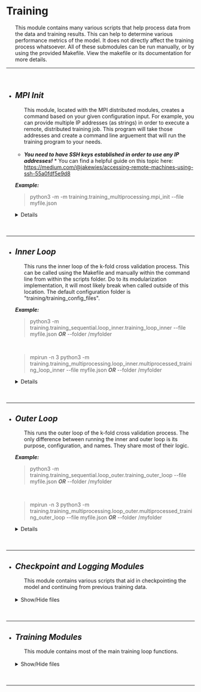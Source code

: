 # **Training**

<ul> 
    This module contains many various scripts that help process data from the data and training results. This can help to determine various performance metrics of the model. It does not directly affect the training process whatsoever. 
    All of these submodules can be run manually, or by using the provided Makefile. View the makefile or its documentation for more details.

</ul> <hr> <br>


+ ## ***MPI Init***
    <ul> 
        This module, located with the MPI distributed modules, creates a command based on your given configuration input. For example, you can provide multiple IP addresses (as strings) in order to execute a remote, distributed training job. This program will take those addresses and create a command line arguement that will run the training program to your needs. 
    </ul> <br>
    
    * ***You need to have SSH keys established in order to use any IP addresses!*** 
          * You can find a helpful guide on this topic here: https://medium.com/@jakewies/accessing-remote-machines-using-ssh-55a0fdf5e9d8

    ***Example:*** 
    >python3 -m -m training.training_multiprocessing.mpi_init --file myfile.json 

    <details>

    * ***Input:*** The configuration file. *(Optional)*
    * ***Output:*** A command that is printed to the console.
    * ***example_config.json:***
        ```json
        {
            "cuda_devices": [0, 1],
            "gpu_addrs": ["10.10.10", "11.11.11"],
            "n_processes": 2,
            "is_outer": true
        }
        ```

        * ***cuda_devices:*** A list of GPU CUDA devices visible to the program. Should be a list of ints.
        * ***gpu_addrs:*** A list of IP addresses as strings. If the list is empty, *n_processes* is used instead.
        * ***n_processes:*** The number of worker processes to run. The program adds one extra master process to this number. Only used if no IP addresses are given.
        * ***is_outer:*** If the program should be run as the inner or outer loop.
  
    </details> </hr> <br> <br>
<hr>


+ ## ***Inner Loop***
    <ul> 
        This runs the inner loop of the k-fold cross validation process. This can be called using the Makefile and manually within the command line from within the scripts folder. Do to its modularization implementation, it will most likely break when called outside of this location. The default configuration folder is "training/training_config_files".
    </ul>

    ***Example:*** 
    >python3 -m training.training_sequential.loop_inner.training_loop_inner --file myfile.json ***OR*** --folder /myfolder
    
    <br>
    
    >mpirun -n 3 python3 -m training.training_multiprocessing.loop_inner.multiprocessed_training_loop_inner --file myfile.json ***OR*** --folder /myfolder

    <details>

    * ***Input:*** The configuration file or folder. *(Optional)*
    * ***Output:*** Trained models, prediction results, and other various metrics.
    * ***example_model_config.json:***
        ```json
        {
            "hyperparameters": {
                "batch_size": 24,
                "channels": 1,
                "cropping_position": [40, 10],
                "decay": 0.01,
                "do_cropping": true,
                "epochs": 6,
                "learning_rate": 0.01,
                "momentum": 0.9,
                "patience": 10
            },

            "data_input_directory": "[path]/ep_intensity",
            "output_path": "[path]/training",
            "job_name": "InceptionV3_test_1",
            
            "k_epoch_checkpoint_frequency": 2,

            "shuffle_the_images": true,
            "shuffle_the_folds": false,
            "seed": 9,

            "class_names": ["fat", "ligament", "flavum", "epidural space", "spinal cord"],
            "selected_model_name": "InceptionV3",
            "subject_list": ["e1", "e2", "e3", "e4", "e5", "e6"],
            "test_subjects": ["e1", "e2"],
            "validation_subjects": ["e3", "e4"],

            "image_size": [800, 400],
            "target_height": 241,
            "target_width": 181
        }

        ```
        * ***hyperparameters:*** These are the parameters needed for the training step.
          * ***batch_size:*** This will divide the input datasets into n training batches.
          * ***channels:*** The image channels in which the image will be processed on.
          * ***cropping_position:*** The position at which to crop the image.
          * ***decay:*** Decays the learning rate over time.
          * ***do_cropping:*** Whether to crop the input images.
          * ***epochs:*** The number of training epochs.
          * ***learning_rate:*** The learning speed.
          * ***momentum:*** Helps the learning rate's speed by speeding up the gradient descent search.
          * ***patience:*** How long to wait for improvement within early stopping.
        * ***data_input_directory:*** Where the input images are located. No specific structure is needed.
        * ***output_path:*** Where to write the results to.
        * ***job_name:*** The name of your job. Will mainly affect checkpointing file names.
        * ***k_epoch_checkpoint_frequency:*** How many epochs should checkpoints be saved.
        * ***shuffle_the_images:*** Whether to randomly shuffle the image paths.
        * ***shuffle_the_folds:*** Whether to randomly shuffle the training folds.
        * ***seed:*** The random seed.
        * ***class_names:*** The names of the image classes or labels.
        * ***selected_model_name:*** The model type to create. The choices are: resnet_50, resnet_VGG16, InceptionV3, ResNet50V2, and Xception.
        * ***subject_list:*** The list of all training subjects found in the data. 
        * ***test_subjects:*** The list of the particular testing subjects.
        * ***validation_subjects:*** The list of the particular validation subjects.
        * ***image_size:*** The expected image size.
        * ***target_height:*** The target image height.
        * ***target_width:*** The target image width.
  
    </details> </hr> <br> <br>
<hr>


+ ## ***Outer Loop***
    <ul> 
        This runs the outer loop of the k-fold cross validation process. The only difference between running the inner and outer loop is its purpose, configuration, and names. They share most of their logic.
    </ul>

    ***Example:*** 
    >python3 -m training.training_sequential.loop_outer.training_outer_loop --file myfile.json ***OR*** --folder /myfolder
    
    <br>
    
    >mpirun -n 3 python3 -m training.training_multiprocessing.loop_outer.multiprocessed_training_outer_loop --file myfile.json ***OR*** --folder /myfolder

    <details>

    * ***Input:*** The configuration file or folder. *(Optional)*
    * ***Output:*** Trained models, prediction results, and other various metrics.
    * ***example_model_config.json:***
        ```json
        {
            "hyperparameters": {
                "batch_size": 24,
                "channels": 1,
                "cropping_position": [40, 10],
                "decay": 0.01,
                "do_cropping": true,
                "epochs": 6,
                "learning_rate": 0.01,
                "momentum": 0.9
            },

            "data_input_directory": "[path]/ep_intensity",
            "output_path": "[path]/training",
            "job_name": "InceptionV3_test_1",
            
            "k_epoch_checkpoint_frequency": 2,

            "shuffle_the_images": true,
            "shuffle_the_folds": false,
            "seed": 9,

            "class_names": ["fat", "ligament", "flavum", "epidural space", "spinal cord"],
            "selected_model_name": "InceptionV3",
            "subject_list": ["e1", "e2", "e3", "e4", "e5", "e6"],
            "test_subjects": ["e1", "e2"],

            "image_size": [800, 400],
            "target_height": 241,
            "target_width": 181
        }

        ```
        * ***hyperparameters:*** These are the parameters needed for the training step.
          * ***batch_size:*** This will divide the input datasets into n training batches.
          * ***channels:*** The image channels in which the image will be processed on.
          * ***cropping_position:*** The position at which to crop the image.
          * ***decay:*** Decays the learning rate over time.
          * ***do_cropping:*** Whether to crop the input images.
          * ***epochs:*** The number of training epochs.
          * ***learning_rate:*** The learning speed.
          * ***momentum:*** Helps the learning rate's speed by speeding up the gradient descent search.
        * ***data_input_directory:*** Where the input images are located. No specific structure is needed.
        * ***output_path:*** Where to write the results to.
        * ***job_name:*** The name of your job. Will mainly affect checkpointing file names.
        * ***k_epoch_checkpoint_frequency:*** How many epochs should checkpoints be saved.
        * ***shuffle_the_images:*** Whether to randomly shuffle the image paths.
        * ***shuffle_the_folds:*** Whether to randomly shuffle the training folds.
        * ***seed:*** The random seed.
        * ***class_names:*** The names of the image classes or labels.
        * ***selected_model_name:*** The model type to create. The choices are: resnet_50, resnet_VGG16, InceptionV3, ResNet50V2, and Xception.
        * ***subject_list:*** The list of all training subjects found in the data. 
        * ***test_subjects:*** The list of the particular testing subjects.
        * ***image_size:*** The expected image size.
        * ***target_height:*** The target image height.
        * ***target_width:*** The target image width.
  
    </details> </hr> <br> <br>
<hr>


+ ## ***Checkpoint and Logging Modules***
    <ul> 
        This module contains various scripts that aid in checkpointing the model and continuing from previous training data.
    </ul> <br>
    <details>
    <summary>Show/Hide files</summary>

    1) ### ***checkpointer.py:***
        <ul> 
            This has the ability to write and load checkpoints. This allows the model to continue off from a previous training session. The checkpoints are saved in the same format as regular models, in h5 form.
        </ul>

    2) ### ***logger.py:***
        <ul> 
            This allows the training loop to log the most recent training state. This will allow the training loop to carry off from a cancelled job. Things like the testing subject, validation subject, and various training fold properties are stored using the functions within. It has the ability to read, write, and delete log files.
        </ul>

    </details> <br> <br>
<hr>



+ ## ***Training Modules***
    <ul> 
        This module contains most of the main training loop functions.
    </ul> <br>
    <details>
    <summary>Show/Hide files</summary>

    1) ### ***Data Processing: fold_generator.py:***
        <ul> 
            This will generate a list of training folds and the number of rotations for a given subject.
        </ul>

    2) ### ***Data Processing: index_getter.py:***
        <ul> 
            This will generate ordered lists for the labels, label-indexes, and subjects of the input images from their names.
        </ul>

    3) ### ***Data Processing: training_preparation.py:***
        <ul> 
            This is where basic training loop data is generated. Things like files, indexes, and folds are created here.
        </ul>

    4) ### ***Image Processing: image_getter.py:***
        <ul> 
            This retrieves every image from the given input file path.
        </ul>

    5) ### ***Image Processing: image_parser.py:***
        <ul> 
            This parses the input images as tensors.
        </ul>

    6) ### ***Image Processing: image_reader.py:***
        <ul> 
            A (currently unused) bit of code. Meant to implememt custom image reading classes.
        </ul>

    7) ### ***Model Processing:model_creator.py:***
        <ul> 
            This generates a model object, based on the given configuration.
        </ul>

    8) ### ***Output Processing: console_printing.py:***
        <ul> 
            This contains a basic printing function. It may be removed later.
        </ul>

    9) ### ***Output Processing: result_outputter.py:***
        <ul> 
            This outputs various training metrics after the process is done within each fold.
        </ul>

    10) ### ***Training Processing: training_fold.py:***
        <ul> 
            This is the main training function. Here is where the model is trained and its data is saved within a log and checkpoint.
        </ul>

    11) ### ***Training Processing: ttraining_loop.py:***
        <ul> 
            This module runs all of the training folds for a particular subject.
        </ul>

    </details> <br> <br>
<hr>


